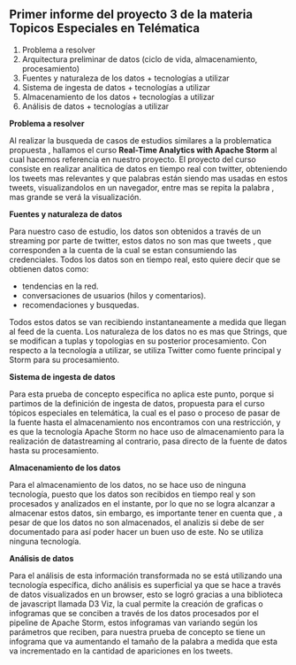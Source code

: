 ## Primer informe del proyecto 3 de la materia Topicos Especiales en Telématica 

1. Problema a resolver
2. Arquitectura preliminar de datos (ciclo de vida, almacenamiento, procesamiento)
3. Fuentes y naturaleza de los datos + tecnologías a utilizar
4. Sistema de ingesta de datos + tecnologías a utilizar
5. Almacenamiento de los datos + tecnologías a utilizar
6. Análisis de datos + tecnologías a utilizar 

**Problema a resolver** 

Al realizar la busqueda de casos de estudios similares a la problematica propuesta , hallamos el curso __Real-Time Analytics with Apache Storm__ al cual hacemos referencia en nuestro proyecto. El proyecto del curso consiste en realizar analitica de datos en tiempo real con twitter, obteniendo los tweets mas relevantes y que palabras están siendo mas usadas en estos tweets, visualizandolos en un navegador, entre mas se repita la palabra , mas grande se verá la visualización. 

**Fuentes y naturaleza de datos**

 Para nuestro caso de estudio, los datos son obtenidos a través de un streaming por parte de twitter, estos datos no son mas que tweets , que corresponden a la cuenta de la cual se estan consumiendo las credenciales. Todos los datos son en tiempo real, esto quiere decir que se obtienen datos como: 
 * tendencias en la red. 
 * conversaciones de usuarios (hilos y comentarios).
 * recomendaciones y busquedas.   
 
 Todos estos datos se van recibiendo instantaneamente a medida que llegan al feed de la cuenta. 
 Los naturaleza de los datos no es mas que Strings, que se modifican a tuplas y topologias en su posterior procesamiento.
 Con respecto a la tecnología a utilizar, se utiliza Twitter como fuente principal y Storm para su procesamiento.

**Sistema de ingesta de datos** 

Para esta prueba de concepto especifica no aplica este punto, porque si partimos de la definición de ingesta de datos, propuesta para el curso tópicos especiales en telemática, la cual es el paso o proceso de pasar de la fuente hasta el almacenamiento nos encontramos con una restricción, y es que la tecnología Apache Storm no hace uso de almacenamiento para la realización de datastreaming al contrario, pasa directo de la fuente de datos hasta su procesamiento.

**Almacenamiento de los datos** 

Para el almacenamiento de los datos, no se hace uso de ninguna tecnología, puesto que los datos son recibidos en tiempo real y son procesados y analizados en el instante, por lo que no se logra alcanzar a almacenar estos datos, sin embargo, es importante tener en cuenta que , a pesar de que los datos no son almacenados, el analizis si debe de ser documentado para así poder hacer un buen uso de este. 
No se utiliza ninguna tecnología.

**Análisis de datos**

Para el análisis de esta información transformada no se está utilizando una tecnología específica, dicho análisis es superficial ya que se hace a través de datos visualizados en un browser, esto se logró gracias a una biblioteca de javascript llamada D3 Viz, la cual permite la creación de graficas o infogramas que se conciben a través de los datos procesados por el pipeline de Apache Storm, estos infogramas van variando según los parámetros que reciben, para nuestra prueba de concepto se tiene un infograma que va aumentando el tamaño de la palabra a medida que esta va incrementado en la cantidad de apariciones en los tweets.
